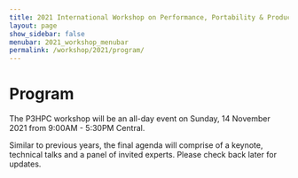 ```yaml
---
title: 2021 International Workshop on Performance, Portability & Productivity in HPC
layout: page
show_sidebar: false
menubar: 2021_workshop_menubar
permalink: /workshop/2021/program/
---
```


# Program

The P3HPC workshop will be an all-day event on Sunday, 14 November 2021 from 9:00AM - 5:30PM Central.

Similar to previous years, the final agenda will comprise of a keynote, technical talks and a panel of invited experts.  Please check back later for updates.
